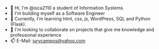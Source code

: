 - 👋 Hi, I'm @isca2110 a student of Information Systems
- 👀 I'm building myself as a Software Engineer
- 🌱 Currently, I'm learning html, css, js, WordPress, SQL and Python (Flask).
- 💞️ I'm looking to collaborate on projects that give me knowledge and professional experience
- 📫 E-Mail: iurycampos@yahoo.com
